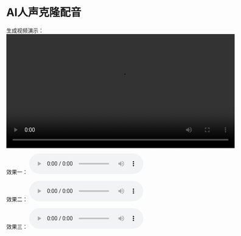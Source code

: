 # AI人声克隆配音


生成视频演示：
<video controls width='600' src="/video/tts-demo.mp4" title="生成视频演示"/>

效果一：
<audio controls>
  <source src="../../static/audio/gpt-sovits-self-voice.wav" type="audio/mpeg"/>
</audio>


效果二：
<audio controls>
  <source src="../../static/audio/fish-audio-leijun.mp3" type="audio/mpeg"/>
</audio>

效果三：
<audio controls>
  <source src="../../static/audio/fish-audio-liuyifei.mp3" type="audio/mpeg"/>
</audio>